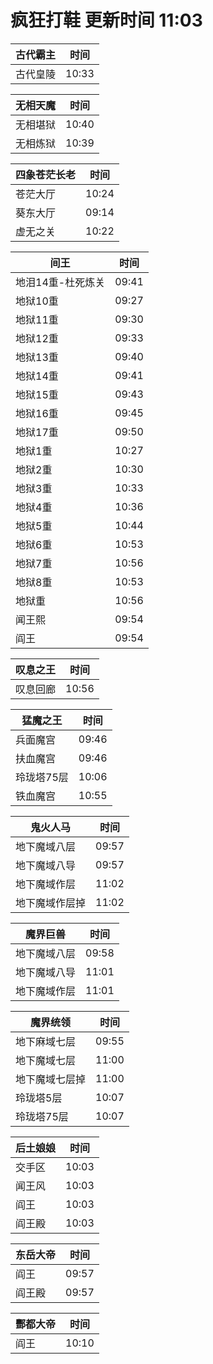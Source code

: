 # 疯狂打鞋 更新时间 11:03

| 古代霸主   | 时间    |
|--------|-------|
| 古代皇陵 | 10:33 |

| 无相天魔   | 时间    |
|--------|-------|
| 无相堪狱 | 10:40 |
| 无相炼狱 | 10:39 |

| 四象苍茫长老   | 时间    |
|--------|-------|
| 苍茫大厅 | 10:24 |
| 葵东大厅 | 09:14 |
| 虚无之关 | 10:22 |

| 间王   | 时间    |
|--------|-------|
| 地泪14重-杜死炼关 | 09:41 |
| 地狱10重 | 09:27 |
| 地狱11重 | 09:30 |
| 地狱12重 | 09:33 |
| 地狱13重 | 09:40 |
| 地狱14重 | 09:41 |
| 地狱15重 | 09:43 |
| 地狱16重 | 09:45 |
| 地狱17重 | 09:50 |
| 地狱1重 | 10:27 |
| 地狱2重 | 10:30 |
| 地狱3重 | 10:33 |
| 地狱4重 | 10:36 |
| 地狱5重 | 10:44 |
| 地狱6重 | 10:53 |
| 地狱7重 | 10:56 |
| 地狱8重 | 10:53 |
| 地狱重 | 10:56 |
| 闻王熙 | 09:54 |
| 阎王 | 09:54 |

| 叹息之王   | 时间    |
|--------|-------|
| 叹息回廊 | 10:56 |

| 猛魔之王   | 时间    |
|--------|-------|
| 兵面魔宫 | 09:46 |
| 扶血魔宫 | 09:46 |
| 玲珑塔75层 | 10:06 |
| 铁血魔宫 | 10:55 |

| 鬼火人马   | 时间    |
|--------|-------|
| 地下魔域八层 | 09:57 |
| 地下魔域八导 | 09:57 |
| 地下魔域作层 | 11:02 |
| 地下魔域作层掉 | 11:02 |

| 魔界巨兽   | 时间    |
|--------|-------|
| 地下魔域八层 | 09:58 |
| 地下魔域八导 | 11:01 |
| 地下魔域作层 | 11:01 |

| 魔界统领   | 时间    |
|--------|-------|
| 地下麻域七层 | 09:55 |
| 地下魔域七层 | 11:00 |
| 地下魔域七层掉 | 11:00 |
| 玲珑塔5层 | 10:07 |
| 玲珑塔75层 | 10:07 |

| 后土娘娘   | 时间    |
|--------|-------|
| 交手区 | 10:03 |
| 闻王风 | 10:03 |
| 阎王 | 10:03 |
| 阎王殿 | 10:03 |

| 东岳大帝   | 时间    |
|--------|-------|
| 阎王 | 09:57 |
| 阎王殿 | 09:57 |

| 酆都大帝   | 时间    |
|--------|-------|
| 阎王 | 10:10 |